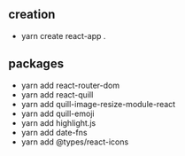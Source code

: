 ## creation
- yarn create react-app .

## packages
- yarn add react-router-dom
- yarn add react-quill
- yarn add quill-image-resize-module-react
- yarn add quill-emoji
- yarn add highlight.js
- yarn add date-fns
- yarn add @types/react-icons

